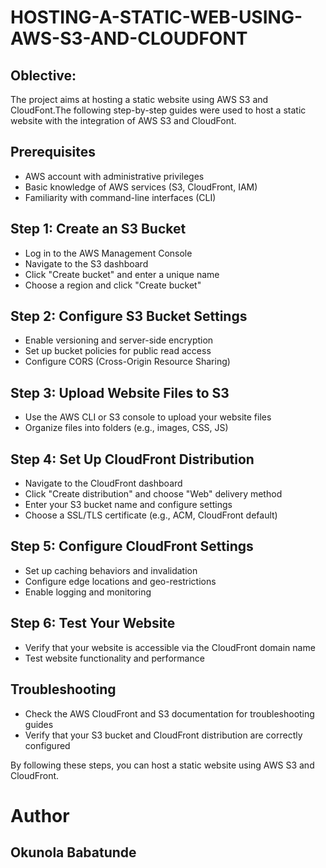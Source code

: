 # HOSTING-A-STATIC-WEB-USING-AWS-S3-AND-CLOUDFONT

## Oblective:
The project aims at hosting a static website using AWS S3 and CloudFont.The following step-by-step guides were used to host a static website with the integration of AWS S3 and CloudFont.

## Prerequisites
- AWS account with administrative privileges
- Basic knowledge of AWS services (S3, CloudFront, IAM)
- Familiarity with command-line interfaces (CLI)

## Step 1: Create an S3 Bucket

- Log in to the AWS Management Console
- Navigate to the S3 dashboard
- Click "Create bucket" and enter a unique name
- Choose a region and click "Create bucket"

## Step 2: Configure S3 Bucket Settings

- Enable versioning and server-side encryption
- Set up bucket policies for public read access
- Configure CORS (Cross-Origin Resource Sharing)

## Step 3: Upload Website Files to S3

- Use the AWS CLI or S3 console to upload your website files
- Organize files into folders (e.g., images, CSS, JS)

## Step 4: Set Up CloudFront Distribution

- Navigate to the CloudFront dashboard
- Click "Create distribution" and choose "Web" delivery method
- Enter your S3 bucket name and configure settings
- Choose a SSL/TLS certificate (e.g., ACM, CloudFront default)

## Step 5: Configure CloudFront Settings

- Set up caching behaviors and invalidation
- Configure edge locations and geo-restrictions
- Enable logging and monitoring

## Step 6: Test Your Website

- Verify that your website is accessible via the CloudFront domain name
- Test website functionality and performance

## Troubleshooting

- Check the AWS CloudFront and S3 documentation for troubleshooting guides
- Verify that your S3 bucket and CloudFront distribution are correctly configured


By following these steps, you can host a static website using AWS S3 and CloudFront.

# Author
## Okunola Babatunde
